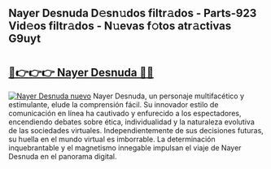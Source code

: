 ## Nayer Desnuda D𝚎sn𝚞dos filtr𝚊dos - Parts-923 Vid𝚎os filtr𝚊dos - N𝚞evas f𝚘tos atr𝚊ctivas G9uyt

# <h2><a href="http://mb0ef0.tromn.icu/?c=Nayer+Desnuda">🔗👉👉👉 Nayer Desnuda 🔗🔗</a></h2>

[![Nayer Desnuda nuevo](https://i.imgur.com/pEAQMta.gif)](http://mb0ef0.tromn.icu/?c=Nayer+Desnuda)
Nayer Desnuda, un personaje multifacético y estimulante, elude la comprensión fácil. Su innovador estilo de comunicación en línea ha cautivado y enfurecido a los espectadores, encendiendo debates sobre ética, individualidad y la naturaleza evolutiva de las sociedades virtuales. Independientemente de sus decisiones futuras, su huella en el mundo virtual es imborrable. La determinación inquebrantable y el magnetismo innegable impulsan el viaje de Nayer Desnuda en el panorama digital.
